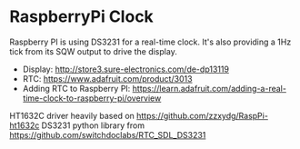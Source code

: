 # RaspberryPi Clock

Raspberry PI is using DS3231 for a real-time clock. It's also providing a 1Hz tick from its SQW output to drive the display. 

- Display: http://store3.sure-electronics.com/de-dp13119
- RTC: https://www.adafruit.com/product/3013
- Adding RTC to Raspberry PI: https://learn.adafruit.com/adding-a-real-time-clock-to-raspberry-pi/overview

HT1632C driver heavily based on https://github.com/zzxydg/RaspPi-ht1632c
DS3231 python library from https://github.com/switchdoclabs/RTC_SDL_DS3231

